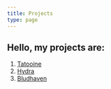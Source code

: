 ```yaml
---
title: Projects
type: page
---
```


## Hello, my projects are:

1. [Tatooine](/projects/tatooine/)
2. [Hydra](/projects/hydra/)
3. [Bludhaven](/projects/bludhaven/)
